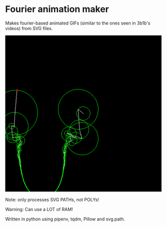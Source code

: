 # Fourier animation maker

Makes fourier-based animated GIFs (similar to the ones seen in 3b1b's videos) from SVG files.

![examples/fft.gif](examples/fft.gif)

Note: only processes SVG PATHs, not POLYs!

Warning: Can use a LOT of RAM!

Written in python using pipenv, tqdm, Pillow and svg.path.